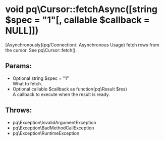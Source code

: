# void pq\Cursor::fetchAsync([string $spec = "1"[, callable $callback = NULL]])

[Asynchronously](pq/Connection/: Asynchronous Usage) fetch rows from the cursor.
See pq\Cursor::fetch().

## Params:

* Optional string $spec = "1"  
  What to fetch.
* Optional callable $callback as function(pq\Result $res)  
  A callback to execute when the result is ready.

## Throws:

* pq\Exception\InvalidArgumentException
* pq\Exception\BadMethodCallException
* pq\Exception\RuntimeException
